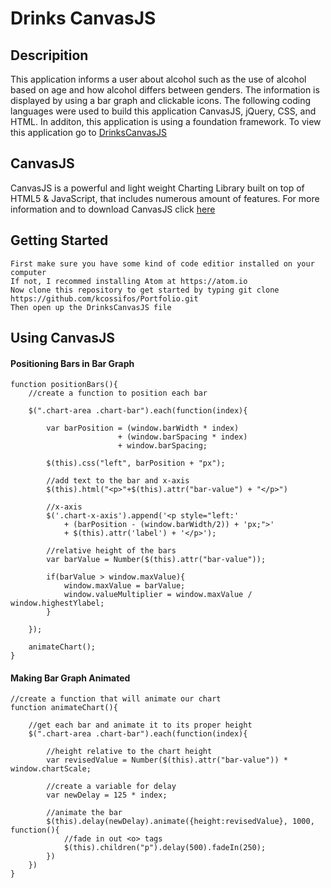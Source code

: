 # Drinks CanvasJS

## Descripition 
This application informs a user about alcohol such as the use of alcohol based on age and how alcohol differs between genders. The information is displayed by using a bar graph and clickable icons. The following coding languages were used to build this application CanvasJS, jQuery, CSS, and HTML. In additon, this application is using a foundation framework. To view this application go to [DrinksCanvasJS](https://kcossifos.github.io/Portfolio/DrinksCanvasJS/index.html)

## CanvasJS
CanvasJS is a powerful and light weight Charting Library built on top of HTML5 & JavaScript, that includes numerous amount of features. For more information and to download CanvasJS click [here](http://canvasjs.com)

## Getting Started
```
First make sure you have some kind of code editior installed on your computer
If not, I recommed installing Atom at https://atom.io
Now clone this repository to get started by typing git clone https://github.com/kcossifos/Portfolio.git
Then open up the DrinksCanvasJS file
```

## Using CanvasJS

#### Positioning Bars in Bar Graph

```
function positionBars(){
	//create a function to position each bar

	$(".chart-area .chart-bar").each(function(index){

		var barPosition = (window.barWidth * index) 
						+ (window.barSpacing * index) 
						+ window.barSpacing;

		$(this).css("left", barPosition + "px");

		//add text to the bar and x-axis
		$(this).html("<p>"+$(this).attr("bar-value") + "</p>")	

		//x-axis
		$('.chart-x-axis').append('<p style="left:' 
			+ (barPosition - (window.barWidth/2)) + 'px;">' 
			+ $(this).attr('label') + '</p>');	

		//relative height of the bars
		var barValue = Number($(this).attr("bar-value"));

		if(barValue > window.maxValue){
			window.maxValue = barValue;
			window.valueMultiplier = window.maxValue / window.highestYlabel;
		}		

	});

	animateChart();	
}

```

#### Making Bar Graph Animated

```
//create a function that will animate our chart
function animateChart(){

	//get each bar and animate it to its proper height
	$(".chart-area .chart-bar").each(function(index){

		//height relative to the chart height
		var revisedValue = Number($(this).attr("bar-value")) * window.chartScale;

		//create a variable for delay
		var newDelay = 125 * index;

		//animate the bar
		$(this).delay(newDelay).animate({height:revisedValue}, 1000, function(){
			//fade in out <o> tags
			$(this).children("p").delay(500).fadeIn(250);
		})
	})
}
```

